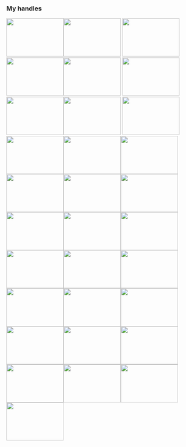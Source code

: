 ### My handles
<a href="https://lightoj.com/user/kungfu-programmer" target="_blank"><img src = "https://lightoj.com/loj-og-image.png" alt = " " width = "150"  height = "100"></a><a href = "https://codeforces.com/profile/KungFu_Programmer"><img src ="https://sun9-53.userapi.com/c840220/v840220027/359b8/DsoLTP6QC_0.jpg"   alt ="" width =" 150" height ="100"></a>
<a href ="https://www.codechef.com/users/kngfuprogramer"><img src ="https://cdn.codechef.com/images/cc-logo-sd.svg"   alt ="" width ="150" height ="100"></a><a href ="https://stackoverflow.com/users/17637695/kungfu-programmer"><img src ="https://miro.medium.com/max/1200/0*UEtwA2ask7vQYW06.png"  alt =" " width ="150" height ="100 "></a><a href ="https://www.linkedin.com/in/kungfu-programmer-711071228//"><img src ="https://www.technipages.com/wp-content/uploads/2020/09/LinkedIn-Does-Not-Load-Images-fix.jpg"   alt ="" width ="150" height ="100 "></a>
<a href = "https://www.codingame.com/profile/f1e1057ef0acfb59ff7f69cc47e4d89c3373204"><img src ="https://i2.wp.com/blog.zenika.com/wp-content/uploads/2015/04/Vignette_codin-1.jpg?fit=702%2C274&ssl=1"   alt ="" width =" 150" height ="100 "></a><a href ="https://www.hackerearth.com/@Kungfuprogrammer."><img src ="https://www.hackerearth.com/blog/wp-content/uploads/2021/12/logo-christmas.svg" alt ="" width ="150" height ="100"></a><a href = "https://www.topcoder.com/members/kungfuprogramer"><img src ="https://www.topcoder.com/wp-content/uploads/2016/01/topcoder-logo.png"   alt ="" width ="150 " height ="100 "></a> <a href = "https://www.codeproject.com/Members/KungFu_Programmer"><img src ="https://encrypted-tbn0.gstatic.com/images?q=tbn:ANd9GcQTDtbfjuQz7N4NciMV3Fgq0swd4dzMq9oWQ1DuNR_w14NY_VtYJD91gKdYars7BfQiKmI&usqp=CAU"   alt ="" width ="150 " height ="100 "></a><a href = "https://www.quora.com/profile/KungFuProgrammer"><img src ="https://www.aadme.co/wp-content/uploads/2021/05/main-qimg-dc1b777005095235798e5dbdb6b710dd.png"   alt ="" width =" 150" height ="100 "></a><a href = "https://docs.microsoft.com/en-us/users/kungfuprogrammer-7406/"><img src ="https://cdn.vox-cdn.com/thumbor/NeSo4JAqv-fFJCIhb5K5eBqvXG4=/7x0:633x417/1200x800/filters:focal(7x0:633x417)/cdn.vox-cdn.com/assets/1311169/mslogo.jpg"   alt ="" width =" 150" height ="100 "></a><a href = "https://atcoder.jp/users/Realsakib25"><img src ="https://repository-images.githubusercontent.com/342857348/04ba8003-26fd-4cb9-8bc1-3cd43d786f03"   alt ="" width =" 150" height ="100 "></a><a href = "https://leetcode.com/KungFu_Programmer/"><img src ="https://assets.leetcode.com/static_assets/public/webpack_bundles/images/logo-dark.e99485d9b.svg"   alt ="" width =" 150" height ="100 "></a><b><a href = "https://www.hackerrank.com/kungfuprogrammer?hr_r=1"><img src ="https://camo.githubusercontent.com/49e713e1463692beaff7b552eb60511454485659f6131286eeab9db84e91840a/68747470733a2f2f69302e77702e636f6d2f6772616473696e67616d65732e636f6d2f77702d636f6e74656e742f75706c6f6164732f323031362f30352f3835363737315f3636383232343035333139373834315f313934333639393030395f6f2e706e67"   alt ="" width =" 150" height ="100"></a><a href = "https://medium.com/@kungfuprogrammer"><img src ="https://miro.medium.com/max/2000/1*UmDqXumMVKQzMTG9Sc-scA.png"   alt ="" width =" 150" height ="100"></a><a href = "https://www.codewars.com/users/KungFu_Programmer"><img src ="https://i.pinimg.com/originals/3a/9d/c3/3a9dc37f10e6f213e2af5d49efee5774.png"   alt ="" width =" 150" height ="100"></a><a href = "https://a2oj.com/profile?Username=KungFu_Programmer"><img src ="https://a2oj.com/logo.png"   alt ="" width =" 150" height ="100"></a><a href = "https://cses.fi/user/34188"><img src ="https://cses.fi/logo.png?1"   alt ="" width =" 150" height ="100"></a><a href = "https://exercism.org/profiles/KungFuProgrammer"><img src ="https://angelika.me/elixir-conf-eu-2021/assets/exercism-logo-with-word.svg"   alt ="" width =" 150" height ="100"></a><a href = "https://www.coderbyte.com/profile/KungFuProgrammer"><img src ="https://images.g2crowd.com/uploads/product/image/large_detail/large_detail_de0840ae3396b61382ab711b086b7ba2/coderbyte-for-employers.png"   alt ="" width =" 150" height ="100"></a><a href = "https://projecteuler.net/profile/KungFu_Programmer.png"><img src ="https://raw.githubusercontent.com/verloka/Project-Euler/master/march/logo.jpg"   alt ="" width =" 150" height ="100"></a><a href = "https://acm.timus.ru/author.aspx?id=325005"><img src ="https://acm.timus.ru/images/usu-summer.jpg"   alt ="" width =" 150" height ="100"></a><a href = "https://www.beecrowd.com.br/judge/en/profile/490627"><img src ="https://scontent.fdac24-1.fna.fbcdn.net/v/t39.30808-6/249446889_4438066409596350_7244203966061986561_n.jpg?_nc_cat=111&ccb=1-5&_nc_sid=09cbfe&_nc_ohc=0O5AI_2-1msAX8o5SaH&_nc_oc=AQkWsKFsHYrZRl9WJsrzxewg72P5gH9FTqHUvnglVtDFeSpxGo9crOCRsIHAs7iHzWo&_nc_ht=scontent.fdac24-1.fna&oh=c3b5f904541ffdc13a43d1b9eae7aaf6&oe=61B282BD"   alt ="" width =" 150" height ="100"></a><a href = "https://onlinejudge.org/index.php?option=com_comprofiler&Itemid=3"><img src ="https://scontent.fdac24-1.fna.fbcdn.net/v/t1.6435-9/49949548_293974124636918_4928278142398758912_n.png?_nc_cat=108&ccb=1-5&_nc_sid=09cbfe&_nc_ohc=YcF17NOtfzcAX-HdPHh&_nc_ht=scontent.fdac24-1.fna&oh=17d68f6ee8af4515acb3ba6549bd2bec&oe=61D423A3"   alt ="" width =" 150" height ="100"></a><a href = "http://poj.org/userstatus?user_id=KungFu_Programmer"><img src ="http://poj.org/images/logo0.gif"   alt ="" width =" 150" height ="100"></a><a href = "https://app.codesignal.com/profile/realpro"><img src ="https://app.codesignal.com/img/logos/logo_blue.svg"   alt ="" width =" 150" height ="100"></a><a href = "https://csacademy.com/user/KungFu_Programmer"><img src ="https://media-exp1.licdn.com/dms/image/C4E0BAQFVbwrFOlT0iQ/company-logo_200_200/0/1519865939489?e=1646870400&v=beta&t=W3P4QXG4HLVfiQu5lveDjIaMNLibscJxJsSoO6zS09g"   alt ="" width =" 150" height ="100"></a><a href = "https://www.spoj.com/users/realsakib_25/"><img src ="https://static.commonlounge.com/fp/original/TkQwd6an9Elt8Kv7eJ48w9WP4o7VdV1520371936"   alt ="" width =" 150" height ="100"></a><a href = "https://www.khanacademy.org/profile/kungfuprogrammer"><img src ="https://www.asharpeye.com/wp-content/uploads/2010/11/khan-academy-logo-png-5.png"   alt ="" width =" 150" height ="100"></a><a href = "https://data.typeracer.com/pit/profile?user=kungfuprogrammer"><img src ="https://www.reviewstream.com/images_items/kJX7YGDl4.jpg"   alt ="" width =" 150" height ="100"></a><a href = "https://open.kattis.com/users/kungfu-programmer"><img src ="https://demo.kattis.com/images/site-logo?v=9f27438a5e546521d9ffd9406835cbd1"   alt ="" width =" 150" height ="100"></a>
